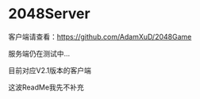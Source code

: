 # 2048Server

客户端请查看：https://github.com/AdamXuD/2048Game

服务端仍在测试中...

目前对应V2.1版本的客户端

这波ReadMe我先不补充